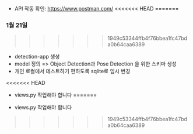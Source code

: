 - API 작동 확인: https://www.postman.com/
<<<<<<< HEAD
=======

### 1월 21일
>>>>>>> 1949c53344ffb4f76bbea1fc47bda0b64caa6389
- detection-app 생성
- model 정의 => Object Detection과 Pose Detection 을 위한 스키마 생성
- 개인 로컬에서 테스트하기 편하도록 sqlite로 임시 변경

<<<<<<< HEAD
- views.py 작업해야 합니다
=======

- views.py 작업해야 합니다
>>>>>>> 1949c53344ffb4f76bbea1fc47bda0b64caa6389
